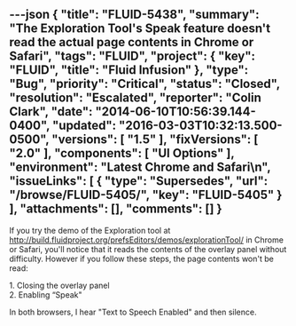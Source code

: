 ---json
{
  "title": "FLUID-5438",
  "summary": "The Exploration Tool's Speak feature doesn't read the actual page contents in Chrome or Safari",
  "tags": "FLUID",
  "project": {
    "key": "FLUID",
    "title": "Fluid Infusion"
  },
  "type": "Bug",
  "priority": "Critical",
  "status": "Closed",
  "resolution": "Escalated",
  "reporter": "Colin Clark",
  "date": "2014-06-10T10:56:39.144-0400",
  "updated": "2016-03-03T10:32:13.500-0500",
  "versions": [
    "1.5"
  ],
  "fixVersions": [
    "2.0"
  ],
  "components": [
    "UI Options"
  ],
  "environment": "Latest Chrome and Safari\n",
  "issueLinks": [
    {
      "type": "Supersedes",
      "url": "/browse/FLUID-5405/",
      "key": "FLUID-5405"
    }
  ],
  "attachments": [],
  "comments": []
}
---
If you try the demo of the Exploration tool at <http://build.fluidproject.org/prefsEditors/demos/explorationTool/> in Chrome or Safari, you'll notice that it reads the contents of the overlay panel without difficulty. However if you follow these steps, the page contents won't be read:

1\. Closing the overlay panel\
2\. Enabling “Speak"

In both browsers, I hear "Text to Speech Enabled" and then silence.

        
